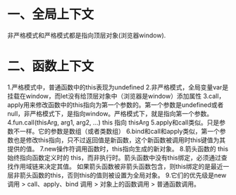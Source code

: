 # 一、全局上下文
非严格模式和严格模式都是指向顶层对象(浏览器window).


# 二、函数上下文
1.严格模式中，普通函数中的this表现为undefined
2.非严格模式，全局变量var是挂载在window，而let没有给顶层对象中（浏览器是window）添加属性
3.call，apply用来修改函数中的this指向为第一个参数的。第一个参数是undefined或者null，非严格模式下，是指向window。严格模式下，就是指向第一个参数。
4.fun.call(thisArg, arg1, arg2, ...) this 指向 thisArg
5.apply和call类似。只是参数不一样。它的参数是数组（或者类数组）
6.bind和call和apply类似，第一个参数也是修改this指向，只不过返回值是新函数，这个新函数被调用时this键值为其提供的值。
7.new操作符调用函数时，this指向生成的新对象。
8.箭头函数的 this 始终指向函数定义时的 this，而非执行时。箭头函数中没有this绑定，必须通过查找作用域链来决定其值。 如果箭头函数被非箭头函数包含，则this绑定的是最近一层非箭头函数的this，否则this的值则被设置为全局对象。 
9.它们的优先级是new 调用 > call、apply、bind 调用 > 对象上的函数调用 > 普通函数调用。

